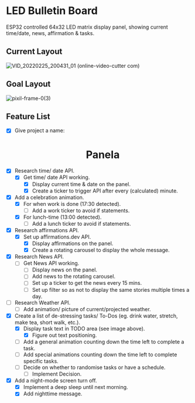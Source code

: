 # LED Bulletin Board
ESP32 controlled 64x32 LED matrix display panel, showing current time/date, news, affirmation & tasks.


## Current Layout
![VID_20220225_200431_01 (online-video-cutter com)](https://user-images.githubusercontent.com/30498489/155799221-f548ad4e-659d-454c-8de0-429894b17fa8.gif)

## Goal Layout
![pixil-frame-0(3)](https://user-images.githubusercontent.com/30498489/155784806-4140f807-80ad-4bb5-af04-aa672b66019f.png)
	
## Feature List
- [x] Give project a name: <h1><center>Panela</center></h1>
- [x] Research time/ date API.
  - [x] Get time/ date API working.
    - [x] Display current time & date on the panel.
    - [x] Create a ticker to trigger API after every (calculated) minute.
- [x] Add a celebration animation.
  - [x] For when work is done (17:30 detected).
    - [ ] Add a work ticker to avoid if statements.
  - [x] For lunch-time (13:00 detected).
    - [ ] Add a lunch ticker to avoid if statements.
- [x] Research affirmations API.
  - [x] Set up affirmations.dev API.
    - [x] Display affirmations on the panel.
    - [x] Create a rotating carousel to display the whole message.
- [x] Research News API.
  - [ ] Get News API working.
    - [ ] Display news on the panel.
    - [ ] Add news to the rotating carousel.
    - [ ] Set up a ticker to get the news every 15 mins.
    - [ ] Set up filter so as not to display the same stories multiple times a day.
- [ ] Research Weather API.
    - [ ] Add animation/ picture of current/projected weather.
- [x] Create a list of de-stressing tasks/ To-Dos (eg. drink water, stretch, make tea, short walk, etc.).
    - [x] Display task text in TODO area (see image above).
      - [x] Figure out text positioning.
    - [ ] Add a general animation counting down the time left to complete a task.
    - [ ] Add special animations counting down the time left to complete specific tasks.
    - [ ] Decide on whether to randomise tasks or have a schedule.
        - [ ] Implement Decision. 
- [x] Add a night-mode screen turn off.
  - [x] Implement a deep sleep until next morning.
  - [x] Add nighttime message.
